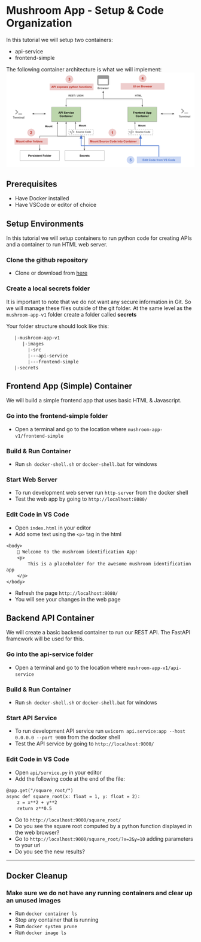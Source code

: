 # Mushroom App - Setup & Code Organization

In this tutorial we will setup two containers:
* api-service
* frontend-simple

The following container architecture is what we will implement:
<img src="images/container-architecture.png"  width="800">

## Prerequisites
* Have Docker installed
* Have VSCode or editor of choice


## Setup Environments
In this tutorial we will setup containers to run python code for creating APIs and a container to run HTML web server.

### Clone the github repository
- Clone or download from [here](https://github.com/dlops-io/mushroom-app-v1)

### Create a local **secrets** folder

It is important to note that we do not want any secure information in Git. So we will manage these files outside of the git folder. At the same level as the `mushroom-app-v1` folder create a folder called **secrets**

Your folder structure should look like this:
```
   |-mushroom-app-v1
      |-images
        |-src
        |---api-service
        |---frontend-simple
   |-secrets
```

## Frontend App (Simple) Container
We will build a simple frontend app that uses basic HTML & Javascript. 

### Go into the frontend-simple folder 
- Open a terminal and go to the location where `mushroom-app-v1/frontend-simple`

### Build & Run Container
- Run `sh docker-shell.sh` or `docker-shell.bat` for windows


### Start Web Server
- To run development web server run `http-server` from the docker shell
- Test the web app by going to `http://localhost:8080/`

### Edit Code in VS Code
- Open `index.html` in your editor
- Add some text using the `<p>` tag in the html
```
<body>
    🍄 Welcome to the mushroom identification App!
    <p>
        This is a placeholder for the awesome mushroom identification app
    </p>
</body>
```
- Refresh the page `http://localhost:8080/`
- You will see your changes in the web page


## Backend API Container
We will create a basic backend container to run our REST API. The FastAPI framework will be used for this.

### Go into the api-service folder 
- Open a terminal and go to the location where `mushroom-app-v1/api-service`

### Build & Run Container
- Run `sh docker-shell.sh` or `docker-shell.bat` for windows


### Start API Service
- To run development API service run `uvicorn api.service:app --host 0.0.0.0 --port 9000` from the docker shell
- Test the API service by going to `http://localhost:9000/`

### Edit Code in VS Code
- Open `api/service.py` in your editor
- Add the following code at the end of the file:
```
@app.get("/square_root/")
async def square_root(x: float = 1, y: float = 2):
    z = x**2 + y**2
    return z**0.5
```
- Go to `http://localhost:9000/square_root/`
- Do you see the square root computed by a python function displayed in the web browser?
- Go to `http://localhost:9000/square_root/?x=2&y=10` adding parameters to your url
- Do you see the new results?

---

## Docker Cleanup

### Make sure we do not have any running containers and clear up an unused images
* Run `docker container ls`
* Stop any container that is running
* Run `docker system prune`
* Run `docker image ls`